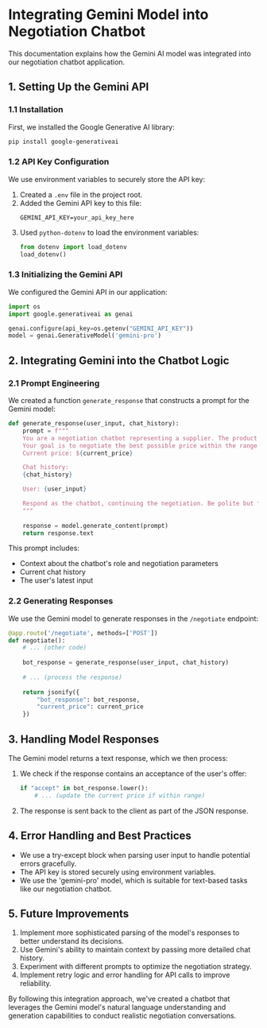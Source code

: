 # Integrating Gemini Model into Negotiation Chatbot

This documentation explains how the Gemini AI model was integrated into our negotiation chatbot application.

## 1. Setting Up the Gemini API

### 1.1 Installation

First, we installed the Google Generative AI library:

```bash
pip install google-generativeai
```

### 1.2 API Key Configuration

We use environment variables to securely store the API key:

1. Created a `.env` file in the project root.
2. Added the Gemini API key to this file:
   ```
   GEMINI_API_KEY=your_api_key_here
   ```
3. Used `python-dotenv` to load the environment variables:
   ```python
   from dotenv import load_dotenv
   load_dotenv()
   ```

### 1.3 Initializing the Gemini API

We configured the Gemini API in our application:

```python
import os
import google.generativeai as genai

genai.configure(api_key=os.getenv("GEMINI_API_KEY"))
model = genai.GenerativeModel('gemini-pro')
```

## 2. Integrating Gemini into the Chatbot Logic

### 2.1 Prompt Engineering

We created a function `generate_response` that constructs a prompt for the Gemini model:

```python
def generate_response(user_input, chat_history):
    prompt = f"""
    You are a negotiation chatbot representing a supplier. The product's initial price is ${initial_price}.
    Your goal is to negotiate the best possible price within the range of ${min_price} to ${max_price}.
    Current price: ${current_price}

    Chat history:
    {chat_history}

    User: {user_input}

    Respond as the chatbot, continuing the negotiation. Be polite but firm. If the user's offer is within the acceptable range, you can accept it. Otherwise, make a counteroffer or reject politely.
    """
    
    response = model.generate_content(prompt)
    return response.text
```

This prompt includes:
- Context about the chatbot's role and negotiation parameters
- Current chat history
- The user's latest input

### 2.2 Generating Responses

We use the Gemini model to generate responses in the `/negotiate` endpoint:

```python
@app.route('/negotiate', methods=['POST'])
def negotiate():
    # ... (other code)
    
    bot_response = generate_response(user_input, chat_history)
    
    # ... (process the response)
    
    return jsonify({
        "bot_response": bot_response,
        "current_price": current_price
    })
```

## 3. Handling Model Responses

The Gemini model returns a text response, which we then process:

1. We check if the response contains an acceptance of the user's offer:
   ```python
   if "accept" in bot_response.lower():
       # ... (update the current price if within range)
   ```

2. The response is sent back to the client as part of the JSON response.

## 4. Error Handling and Best Practices

- We use a try-except block when parsing user input to handle potential errors gracefully.
- The API key is stored securely using environment variables.
- We use the 'gemini-pro' model, which is suitable for text-based tasks like our negotiation chatbot.

## 5. Future Improvements

1. Implement more sophisticated parsing of the model's responses to better understand its decisions.
2. Use Gemini's ability to maintain context by passing more detailed chat history.
3. Experiment with different prompts to optimize the negotiation strategy.
4. Implement retry logic and error handling for API calls to improve reliability.

By following this integration approach, we've created a chatbot that leverages the Gemini model's natural language understanding and generation capabilities to conduct realistic negotiation conversations.